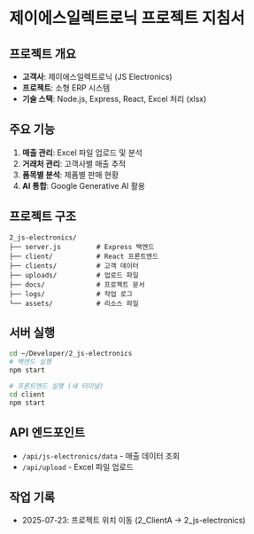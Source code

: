 # 제이에스일렉트로닉 프로젝트 지침서

## 프로젝트 개요
- **고객사**: 제이에스일렉트로닉 (JS Electronics)
- **프로젝트**: 소형 ERP 시스템
- **기술 스택**: Node.js, Express, React, Excel 처리 (xlsx)

## 주요 기능
1. **매출 관리**: Excel 파일 업로드 및 분석
2. **거래처 관리**: 고객사별 매출 추적
3. **품목별 분석**: 제품별 판매 현황
4. **AI 통합**: Google Generative AI 활용

## 프로젝트 구조
```
2_js-electronics/
├── server.js         # Express 백엔드
├── client/           # React 프론트엔드
├── clients/          # 고객 데이터
├── uploads/          # 업로드 파일
├── docs/             # 프로젝트 문서
├── logs/             # 작업 로그
└── assets/           # 리소스 파일
```

## 서버 실행
```bash
cd ~/Developer/2_js-electronics
# 백엔드 실행
npm start

# 프론트엔드 실행 (새 터미널)
cd client
npm start
```

## API 엔드포인트
- `/api/js-electronics/data` - 매출 데이터 조회
- `/api/upload` - Excel 파일 업로드

## 작업 기록
- 2025-07-23: 프로젝트 위치 이동 (2_ClientA → 2_js-electronics)